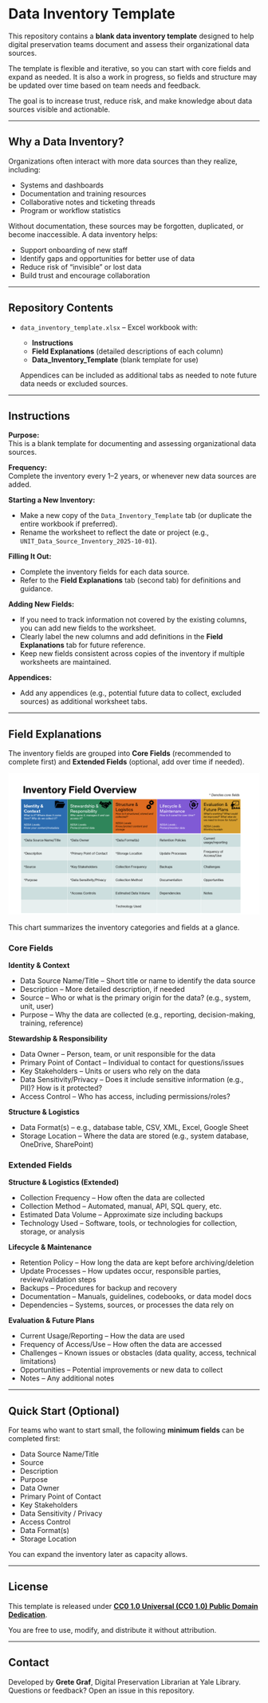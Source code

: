 # Data Inventory Template

This repository contains a **blank data inventory template** designed to help digital preservation teams document and assess their organizational data sources.  

The template is flexible and iterative, so you can start with core fields and expand as needed. It is also a work in progress, so fields and structure may be updated over time based on team needs and feedback.

The goal is to increase trust, reduce risk, and make knowledge about data sources visible and actionable.

---

## Why a Data Inventory?

Organizations often interact with more data sources than they realize, including:  
- Systems and dashboards  
- Documentation and training resources  
- Collaborative notes and ticketing threads  
- Program or workflow statistics  

Without documentation, these sources may be forgotten, duplicated, or become inaccessible. A data inventory helps:  
- Support onboarding of new staff  
- Identify gaps and opportunities for better use of data  
- Reduce risk of “invisible” or lost data  
- Build trust and encourage collaboration  

---

## Repository Contents

- `data_inventory_template.xlsx` – Excel workbook with:  
  - **Instructions**
  - **Field Explanations** (detailed descriptions of each column)  
  - **Data_Inventory_Template** (blank template for use)  

  Appendices can be included as additional tabs as needed to note future data needs or excluded sources.

---

## Instructions

**Purpose:**  
This is a blank template for documenting and assessing organizational data sources.  

**Frequency:**  
Complete the inventory every 1–2 years, or whenever new data sources are added.  

**Starting a New Inventory:**  
- Make a new copy of the `Data_Inventory_Template` tab (or duplicate the entire workbook if preferred).  
- Rename the worksheet to reflect the date or project (e.g., `UNIT_Data_Source_Inventory_2025-10-01`).  

**Filling It Out:**  
- Complete the inventory fields for each data source.  
- Refer to the **Field Explanations** tab (second tab) for definitions and guidance.  

**Adding New Fields:**  
- If you need to track information not covered by the existing columns, you can add new fields to the worksheet.  
- Clearly label the new columns and add definitions in the **Field Explanations** tab for future reference.  
- Keep new fields consistent across copies of the inventory if multiple worksheets are maintained.  

**Appendices:**  
- Add any appendices (e.g., potential future data to collect, excluded sources) as additional worksheet tabs.  

---

## Field Explanations

The inventory fields are grouped into **Core Fields** (recommended to complete first) and **Extended Fields** (optional, add over time if needed).  

![Data Inventory Fields Overview](data_inventory_fields_chart.png)

This chart summarizes the inventory categories and fields at a glance.

### Core Fields

**Identity & Context**  
- Data Source Name/Title – Short title or name to identify the data source  
- Description – More detailed description, if needed  
- Source – Who or what is the primary origin for the data? (e.g., system, unit, user)  
- Purpose – Why the data are collected (e.g., reporting, decision-making, training, reference)  

**Stewardship & Responsibility**  
- Data Owner – Person, team, or unit responsible for the data  
- Primary Point of Contact – Individual to contact for questions/issues  
- Key Stakeholders – Units or users who rely on the data  
- Data Sensitivity/Privacy – Does it include sensitive information (e.g., PII)? How is it protected?  
- Access Control – Who has access, including permissions/roles?

**Structure & Logistics**  
- Data Format(s) – e.g., database table, CSV, XML, Excel, Google Sheet
- Storage Location – Where the data are stored (e.g., system database, OneDrive, SharePoint)  

### Extended Fields

**Structure & Logistics (Extended)**  
- Collection Frequency – How often the data are collected  
- Collection Method – Automated, manual, API, SQL query, etc.  
- Estimated Data Volume – Approximate size including backups  
- Technology Used – Software, tools, or technologies for collection, storage, or analysis  

**Lifecycle & Maintenance**  
- Retention Policy – How long the data are kept before archiving/deletion  
- Update Processes – How updates occur, responsible parties, review/validation steps  
- Backups – Procedures for backup and recovery  
- Documentation – Manuals, guidelines, codebooks, or data model docs  
- Dependencies – Systems, sources, or processes the data rely on  

**Evaluation & Future Plans**  
- Current Usage/Reporting – How the data are used  
- Frequency of Access/Use – How often the data are accessed  
- Challenges – Known issues or obstacles (data quality, access, technical limitations)
- Opportunities – Potential improvements or new data to collect  
- Notes – Any additional notes  

---

## Quick Start (Optional)

For teams who want to start small, the following **minimum fields** can be completed first:  

- Data Source Name/Title
- Source
- Description
- Purpose  
- Data Owner
- Primary Point of Contact
- Key Stakeholders
- Data Sensitivity / Privacy
- Access Control
- Data Format(s)
- Storage Location

You can expand the inventory later as capacity allows.

---

## License

This template is released under **[CC0 1.0 Universal (CC0 1.0) Public Domain Dedication](https://creativecommons.org/publicdomain/zero/1.0/)**.  

You are free to use, modify, and distribute it without attribution.  

---

## Contact

Developed by **Grete Graf**, Digital Preservation Librarian at Yale Library.  
Questions or feedback? Open an issue in this repository.
